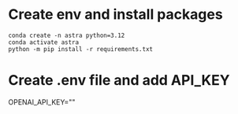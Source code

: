 # Create env and install packages
```
conda create -n astra python=3.12
conda activate astra
python -m pip install -r requirements.txt
```

# Create .env file and add API_KEY
OPENAI_API_KEY="<Your API KEY>"